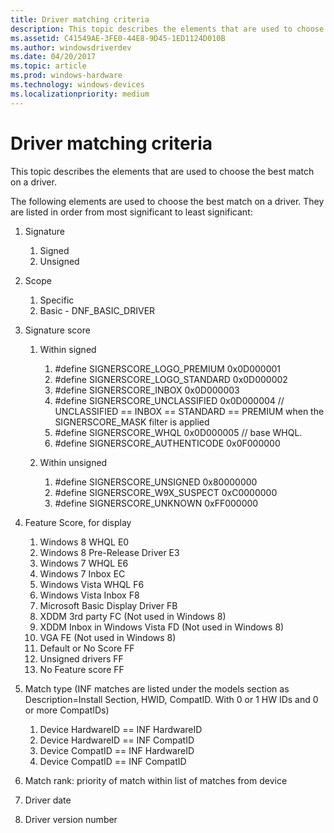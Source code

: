 ```yaml
---
title: Driver matching criteria
description: This topic describes the elements that are used to choose the best match on a driver.
ms.assetid: C41549AE-3FE0-44E8-9D45-1ED1124D010B
ms.author: windowsdriverdev
ms.date: 04/20/2017
ms.topic: article
ms.prod: windows-hardware
ms.technology: windows-devices
ms.localizationpriority: medium
---
```


# Driver matching criteria


This topic describes the elements that are used to choose the best match on a driver.

The following elements are used to choose the best match on a driver. They are listed in order from most significant to least significant:

1.  Signature
    1.  Signed
    2.  Unsigned

2.  Scope
    1.  Specific
    2.  Basic - DNF\_BASIC\_DRIVER

3.  Signature score
    1.  Within signed
        1.  \#define SIGNERSCORE\_LOGO\_PREMIUM 0x0D000001
        2.  \#define SIGNERSCORE\_LOGO\_STANDARD 0x0D000002
        3.  \#define SIGNERSCORE\_INBOX 0x0D000003
        4.  \#define SIGNERSCORE\_UNCLASSIFIED 0x0D000004 // UNCLASSIFIED == INBOX == STANDARD == PREMIUM when the SIGNERSCORE\_MASK filter is applied
        5.  \#define SIGNERSCORE\_WHQL 0x0D000005 // base WHQL.
        6.  \#define SIGNERSCORE\_AUTHENTICODE 0x0F000000

    2.  Within unsigned
        1.  \#define SIGNERSCORE\_UNSIGNED 0x80000000
        2.  \#define SIGNERSCORE\_W9X\_SUSPECT 0xC0000000
        3.  \#define SIGNERSCORE\_UNKNOWN 0xFF000000

4.  Feature Score, for display
    1.  Windows 8 WHQL E0
    2.  Windows 8 Pre-Release Driver E3
    3.  Windows 7 WHQL E6
    4.  Windows 7 Inbox EC
    5.  Windows Vista WHQL F6
    6.  Windows Vista Inbox F8
    7.  Microsoft Basic Display Driver FB
    8.  XDDM 3rd party FC (Not used in Windows 8)
    9.  XDDM Inbox in Windows Vista FD (Not used in Windows 8)
    10. VGA FE (Not used in Windows 8)
    11. Default or No Score FF
    12. Unsigned drivers FF
    13. No Feature score FF

5.  Match type (INF matches are listed under the models section as Description=Install Section, HWID, CompatID. With 0 or 1 HW IDs and 0 or more CompatIDs)
    1.  Device HardwareID == INF HardwareID
    2.  Device HardwareID == INF CompatID
    3.  Device CompatID == INF HardwareID
    4.  Device CompatID == INF CompatID

6.  Match rank: priority of match within list of matches from device
7.  Driver date
8.  Driver version number

 

 





